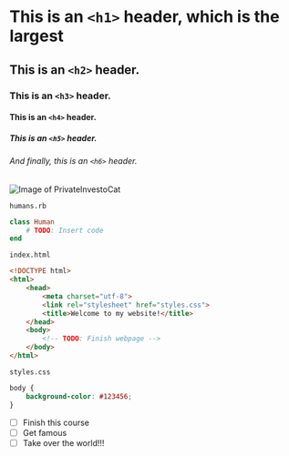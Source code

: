 # This is an `<h1>` header, which is the largest
## This is an `<h2>` header.
### This is an `<h3>` header.
#### This is an `<h4>` header.
##### This is an `<h5>` header.
###### And finally, this is an `<h6>` header.

![Image of PrivateInvestoCat](https://octodex.github.com/images/privateinvestocat.jpg)

`humans.rb`
```ruby
class Human
	# TODO: Insert code
end
```

`index.html`
```html
<!DOCTYPE html>
<html>
	<head>
		<meta charset="utf-8">
		<link rel="stylesheet" href="styles.css">
		<title>Welcome to my website!</title>
	</head>
	<body>
		<!-- TODO: Finish webpage -->
	</body>
</html>
```

`styles.css`
```css
body {
	background-color: #123456;
}
```

- [ ] Finish this course
- [ ] Get famous
- [ ] Take over the world!!!
